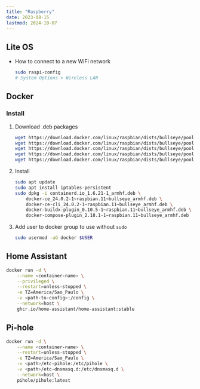 ```yaml
---
title: "Raspberry"
date: 2023-08-15
lastmod: 2024-10-07
---
```

## Lite OS
- How to connect to a new WiFi network
	```bash
	sudo raspi-config
	# System Options > Wireless LAN
	```

## Docker
### Install
1. Download .deb packages
	```bash
	wget https://download.docker.com/linux/raspbian/dists/bullseye/pool/stable/armhf/containerd.io_1.6.21-1_armhf.deb
	wget https://download.docker.com/linux/raspbian/dists/bullseye/pool/stable/armhf/docker-ce_24.0.2-1~raspbian.11~bullseye_armhf.deb
	wget https://download.docker.com/linux/raspbian/dists/bullseye/pool/stable/armhf/docker-ce-cli_24.0.2-1~raspbian.11~bullseye_armhf.deb
	wget https://download.docker.com/linux/raspbian/dists/bullseye/pool/stable/armhf/docker-buildx-plugin_0.10.5-1~raspbian.11~bullseye_armhf.deb
	wget https://download.docker.com/linux/raspbian/dists/bullseye/pool/stable/armhf/docker-compose-plugin_2.18.1-1~raspbian.11~bullseye_armhf.deb
	```

2. Install
	```bash
	sudo apt update
	sudo apt install iptables-persistent
	sudo dpkg -i containerd.io_1.6.21-1_armhf.deb \
		docker-ce_24.0.2-1~raspbian.11~bullseye_armhf.deb \
		docker-ce-cli_24.0.2-1~raspbian.11~bullseye_armhf.deb \
		docker-buildx-plugin_0.10.5-1~raspbian.11~bullseye_armhf.deb \
		docker-compose-plugin_2.18.1-1~raspbian.11~bullseye_armhf.deb
	```

3. Add user to docker group to use without `sudo`
	```bash
	sudo usermod -aG docker $USER
	```

## Home Assistant
```bash
docker run -d \
	--name <container-name> \
	--privileged \
	--restart=unless-stopped \
	-e TZ=America/Sao_Paulo \
	-v <path-to-config>:/config \
	--network=host \
	ghcr.io/home-assistant/home-assistant:stable
```

## Pi-hole
```bash
docker run -d \
	--name <container-name> \
	--restart=unless-stopped \
	-e TZ=America/Sao_Paulo \
	-v <path>/etc-pihole:/etc/pihole \
	-v <path>/etc-dnsmasq.d:/etc/dnsmasq.d \
	--network=host \
	pihole/pihole:latest
```
